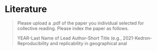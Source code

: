 # Literature

> Please upload a .pdf of the paper you individual selected for collective reading. Please index the paper as follows.  
>   
> YEAR-Last Name of Lead Author-Short Title (e.g., 2021-Kedron-Reproducibility and replicability in geographical anal
